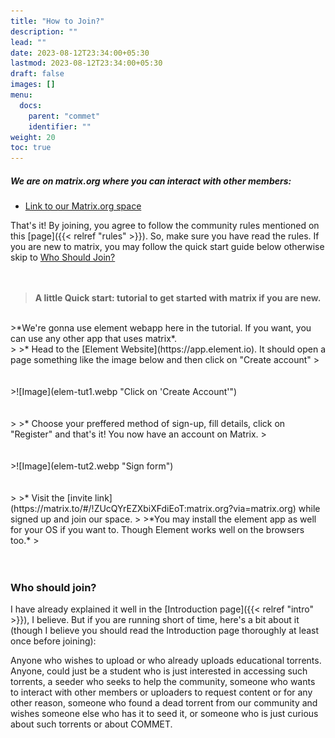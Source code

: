 ```yaml
---
title: "How to Join?"
description: ""
lead: ""
date: 2023-08-12T23:34:00+05:30
lastmod: 2023-08-12T23:34:00+05:30
draft: false
images: []
menu:
  docs:
    parent: "commet"
    identifier: ""
weight: 20 
toc: true
---
```

##### We are on matrix.org where you can interact with other members:

* [Link to our Matrix.org space](https://matrix.to/#/!ZUcQYrEZXbiXFdiEoT:matrix.org?via=matrix.org)

That's it! By joining, you agree to follow the community rules mentioned on this [page]({{< relref "rules" >}}). So, make sure you have read the rules. If you are new to matrix, you may follow the quick start guide below otherwise skip to [Who Should Join?](/docs/commet/how-to-join/#who-should-join)
<br><br><br>
>**A little Quick start: tutorial to get started with matrix if you are new.**
<br>
>*We're gonna use element webapp here in the tutorial. If you want, you can use any other app that uses matrix*.
<br>
>
>* Head to the [Element Website](https://app.element.io). It should open a page something like the image below and then click on "Create account"
>
<br><br><br>
>![Image](elem-tut1.webp "Click on 'Create Account'")
<br><br><br>
>
>* Choose your preffered method of sign-up, fill details, click on "Register" and that's it! You now have an account on Matrix.
>
<br><br><br>
>![Image](elem-tut2.webp "Sign form")
<br><br><br>
>
>* Visit the [invite link](https://matrix.to/#/!ZUcQYrEZXbiXFdiEoT:matrix.org?via=matrix.org) while signed up and join our space.
>
>*You may install the element app as well for your OS if you want to. Though Element works well on the browsers too.*
>
<br><br><br>

### Who should join?

I have already explained it well in the [Introduction page]({{< relref "intro" >}}), I believe. But if you are running short of time, here's a bit about it (though I believe you should read the Introduction page thoroughly at least once before joining):

Anyone who wishes to upload or who already uploads educational torrents. Anyone, could just be a student who is just interested in accessing such torrents, a seeder who seeks to help the community, someone who wants to interact with other members or uploaders to request content or for any other reason, someone who found a dead torrent from our community and wishes someone else who has it to seed it, or someone who is just curious about such torrents or about COMMET.
